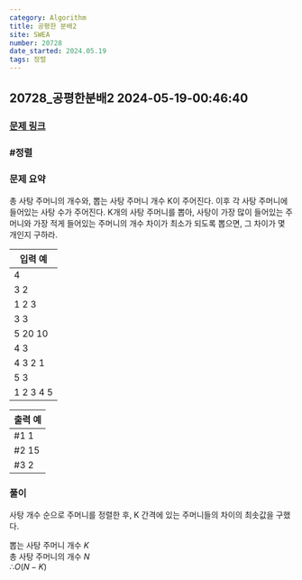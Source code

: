 ```yaml
---
category: Algorithm
title: 공평한 분배2
site: SWEA
number: 20728
date_started: 2024.05.19
tags: 정렬
---
```

## 20728_공평한분배2 2024-05-19-00:46:40
### [문제 링크](https://swexpertacademy.com/main/code/problem/problemDetail.do?contestProbId=AY6cg0MKeVkDFAXt)

### #정렬

### 문제 요약
총 사탕 주머니의 개수와, 뽑는 사탕 주머니 개수 K이 주어진다. 이후 각 사탕 주머니에 들어있는 사탕 수가 주어진다. K개의 사탕 주머니를 뽑아, 사탕이 가장 많이 들어있는 주머니와 가장 적게 들어있는 주머니의 개수 차이가 최소가 되도록 뽑으면, 그 차이가 몇 개인지 구하라.  
    

| 입력 예 |
| --- |  
|4|
|3 2|
|1 2 3|
|3 3|
|5 20 10|
|4 3|
|4 3 2 1|
|5 3|
|1 2 3 4 5|

| 출력 예 |
| --- |
|#1 1 |
|#2 15|
|#3 2|

### 풀이   
사탕 개수 순으로 주머니를 정렬한 후, K 간격에 있는 주머니들의 차이의 최솟값을 구했다.   

뽑는 사탕 주머니 개수 $K$  
총 사탕 주머니의 개수 $N$  
$∴ O(N - K)$  
